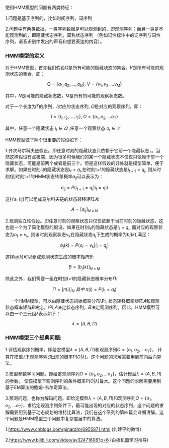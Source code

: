 使用HMM模型的问题有两类特征：

1.问题是基于序列的，比如时间序列，词序列

2.问题中有两类数据，一类序列数据是可以观测到的，即观测序列；而另一类是不能观测到的，即隐藏状态序列，简称状态序列 （例如词性标注中的词序列与词性序列，语音识别中发出的声音和想要表达的内容）。

### HMM模型的定义

对于HMM模型，首先我们假设𝑄是所有可能的隐藏状态的集合，𝑉是所有可能的观测状态的集合，即：

$$ Q = \{q_1,q_2,...,q_N\}, \; V =\{v_1,v_2,...v_M\} $$

其中，𝑁是可能的隐藏状态数，𝑀是所有的可能的观察状态数。

对于一个长度为𝑇的序列，𝐼对应的状态序列, 𝑂是对应的观察序列，即：

$$ I = \{i_1,i_2,...,i_T\}, \; O =\{o_1,o_2,...o_T\} $$

其中，任意一个隐藏状态 $i_t \in  𝑄$ ,任意一个观察状态 $o_t \in  𝑉$

HMM模型做了两个很重要的假设如下：

1.齐次马尔科夫链假设。即任意时刻的隐藏状态只依赖于它前一个隐藏状态，。当然这样假设有点极端，因为很多时候我们的某一个隐藏状态不仅仅只依赖于前一个隐藏状态，可能是前两个或者是前三个。但是这样假设的好处就是模型简单，便于求解。如果在时刻$i_t$的隐藏状态是$i_t=q_i$,在时刻t+1的隐藏状态是$i_{t+1}=q_j$, 则从时刻t到时刻t+1的HMM状态转移概率$a_{ij}$可以表示为：

$$a_{ij} = P(i_{t+1} = q_j | i_t= q_i)$$

这样a_{ij}可以组成马尔科夫链的状态转移矩阵𝐴:

$$A=\Big [a_{ij}\Big ]_{N \times N}$$

2.观测独立性假设。即任意时刻的观察状态只仅仅依赖于当前时刻的隐藏状态，这也是一个为了简化模型的假设。如果在时刻$i_t$的隐藏状态是$i_t = q_i$, 而对应的观察状态为$o_t = v_k$, 则该时刻观察状态$v_k$在隐藏状态$q_j$下生成的概率为𝑏𝑗(𝑘),满足：

$$b_j(k) = P(o_t = v_k | i_t= q_j)$$

这样𝑏𝑗(𝑘)可以组成观测状态生成的概率矩阵𝐵:

$$B = \Big [b_j(k) \Big ]_{N \times M}$$

除此之外，我们需要一组在时刻t=1的隐藏状态概率分布$\Pi$:

$$\Pi = \Big [ \pi(i)\Big ]_N \; 其中 \;\pi(i) = P(i_1 = q_i)$$

　一个HMM模型，可以由隐藏状态初始概率分布\Pi, 状态转移概率矩阵𝐴和观测状态概率矩阵𝐵决定。\Pi,𝐴决定状态序列，𝐵决定观测序列。因此，HMM模型可以由一个三元组𝜆表示如下：

$$\lambda = (A, B, \Pi)$$



### HMM模型三个经典问题:

1.评估观察序列概率。即给定模型$\lambda = (A, B, \Pi)$和观测序列$O =\{o_1,o_2,...o_T\}$，
计算在模型$𝜆$下观测序列$𝑂$出现的概率$P(O|λ)$。这个问题的求解需要用到前向后向算法。


2.模型参数学习问题。即给定观测序列$O =\{o_1,o_2,...o_T\}$，估计模型$\lambda = (A, B, \Pi)$的参数，
使该模型下观测序列的条件概率$P(O|λ)$最大。这个问题的求解需要用到基于EM算法的鲍姆-韦尔奇算法。

3.预测问题，也称为解码问题。即给定模型$\lambda = (A, B, \Pi)$和观测序列$O =\{o_1,o_2,...o_T\}$，求给定观测序列条件下，最可能出现的对应的状态序列，这个问题的求解需要用到基于动态规划的维特比算法，我们在这个系列的第四篇会详细讲解。这个问题是HMM模型三个问题中复杂度居中的算法。


1.https://www.cnblogs.com/pinard/p/6955871.html (刘建平的微博）

2.https://www.bilibili.com/video/av32471608?p=6  (白板机器学习推导)
